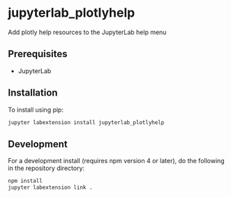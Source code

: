 # jupyterlab_plotlyhelp

Add plotly help resources to the JupyterLab help menu


## Prerequisites

* JupyterLab

## Installation

To install using pip:

```bash
jupyter labextension install jupyterlab_plotlyhelp
```

## Development

For a development install (requires npm version 4 or later), do the following in the repository directory:

```bash
npm install
jupyter labextension link .
```
